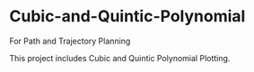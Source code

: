 # Cubic-and-Quintic-Polynomial
 For Path and Trajectory Planning

This project includes Cubic and Quintic Polynomial Plotting.
